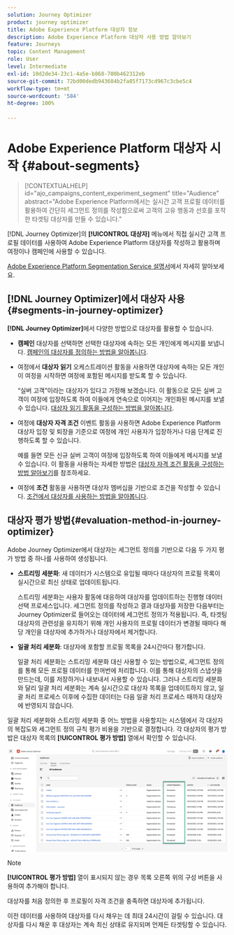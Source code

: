 ```yaml
---
solution: Journey Optimizer
product: journey optimizer
title: Adobe Experience Platform 대상자 정보
description: Adobe Experience Platform 대상자 사용 방법 알아보기
feature: Journeys
topic: Content Management
role: User
level: Intermediate
exl-id: 10d2de34-23c1-4a5e-b868-700b462312eb
source-git-commit: 72bd00dedb943604b2fa85f7173cd967c3cbe5c4
workflow-type: tm+mt
source-wordcount: '584'
ht-degree: 100%

---
```


# Adobe Experience Platform 대상자 시작 {#about-segments}

>[!CONTEXTUALHELP]
>id="ajo_campaigns_content_experiment_segment"
>title="Audience"
>abstract="Adobe Experience Platform에서는 실시간 고객 프로필 데이터를 활용하여 간단히 세그먼트 정의를 작성함으로써 고객의 고유 행동과 선호를 포착한 타겟팅 대상자를 만들 수 있습니다."

[!DNL Journey Optimizer]의 **[!UICONTROL 대상자]** 메뉴에서 직접 실시간 고객 프로필 데이터를 사용하여 Adobe Experience Platform 대상자를 작성하고 활용하며 여정이나 캠페인에 사용할 수 있습니다.

[Adobe Experience Platform Segmentation Service 설명서](https://experienceleague.adobe.com/docs/experience-platform/segmentation/home.html?lang=ko)에서 자세히 알아보세요.

## [!DNL Journey Optimizer]에서 대상자 사용 {#segments-in-journey-optimizer}

**[!DNL Journey Optimizer]**&#x200B;에서 다양한 방법으로 대상자를 활용할 수 있습니다.

* **캠페인** 대상자를 선택하면 선택한 대상자에 속하는 모든 개인에게 메시지를 보냅니다. [캠페인의 대상자를 정의하는 방법을 알아봅니다](../campaigns/create-campaign.md#define-the-audience-audience).

* 여정에서 **대상자 읽기** 오케스트레이션 활동을 사용하면 대상자에 속하는 모든 개인이 여정을 시작하면 여정에 포함된 메시지를 받도록 할 수 있습니다.

  “실버 고객”이라는 대상자가 있다고 가정해 보겠습니다. 이 활동으로 모든 실버 고객이 여정에 입장하도록 하여 이들에게 연속으로 이어지는 개인화된 메시지를 보낼 수 있습니다. [대상자 읽기 활동을 구성하는 방법을 알아봅니다](../building-journeys/read-audience.md#configuring-segment-trigger-activity).

* 여정에 **대상자 자격 조건** 이벤트 활동을 사용하면 Adobe Experience Platform 대상자 입장 및 퇴장을 기준으로 여정에 개인 사용자가 입장하거나 다음 단계로 진행하도록 할 수 있습니다.

  예를 들면 모든 신규 실버 고객이 여정에 입장하도록 하여 이들에게 메시지를 보낼 수 있습니다. 이 활동을 사용하는 자세한 방법은 [대상자 자격 조건 활동을 구성하는 방법 알아보기](../building-journeys/audience-qualification-events.md)를 참조하세요.

* 여정에 **조건** 활동을 사용하면 대상자 멤버십을 기반으로 조건을 작성할 수 있습니다. [조건에서 대상자를 사용하는 방법을 알아봅니다](../building-journeys/condition-activity.md#using-a-segment).

## 대상자 평가 방법{#evaluation-method-in-journey-optimizer}

Adobe Journey Optimizer에서 대상자는 세그먼트 정의를 기반으로 다음 두 가지 평가 방법 중 하나를 사용하여 생성됩니다.

* **스트리밍 세분화**: 새 데이터가 시스템으로 유입될 때마다 대상자의 프로필 목록이 실시간으로 최신 상태로 업데이트됩니다.

  스트리밍 세분화는 사용자 활동에 대응하여 대상자를 업데이트하는 진행형 데이터 선택 프로세스입니다. 세그먼트 정의를 작성하고 결과 대상자를 저장한 다음부터는 Journey Optimizer로 들어오는 데이터에 세그먼트 정의가 적용됩니다. 즉, 타겟팅 대상자의 관련성을 유지하기 위해 개인 사용자의 프로필 데이터가 변경될 때마다 해당 개인을 대상자에 추가하거나 대상자에서 제거합니다.

* **일괄 처리 세분화**: 대상자에 포함할 프로필 목록을 24시간마다 평가합니다.

  일괄 처리 세분화는 스트리밍 세분화 대신 사용할 수 있는 방법으로, 세그먼트 정의를 통해 모든 프로필 데이터를 한꺼번에 처리합니다. 이를 통해 대상자의 스냅샷을 만드는데, 이를 저장하거나 내보내서 사용할 수 있습니다. 그러나 스트리밍 세분화와 달리 일괄 처리 세분화는 계속 실시간으로 대상자 목록을 업데이트하지 않고, 일괄 처리 프로세스 이후에 수집한 데이터는 다음 일괄 처리 프로세스 때까지 대상자에 반영되지 않습니다.

일괄 처리 세분화와 스트리밍 세분화 중 어느 방법을 사용할지는 시스템에서 각 대상자의 복잡도와 세그먼트 정의 규칙 평가 비용을 기반으로 결정합니다. 각 대상자의 평가 방밥은 대상자 목록의 **[!UICONTROL 평가 방법]** 열에서 확인할 수 있습니다.

![](assets/evaluation-method.png)

>[!NOTE]
>
>**[!UICONTROL 평가 방법]** 열이 표시되지 않는 경우 목록 오른쪽 위의 구성 버튼을 사용하여 추가해야 합니다.

대상자를 처음 정의한 후 프로필이 자격 조건을 충족하면 대상자에 추가됩니다.

이전 데이터를 사용하여 대상자를 다시 채우는 데 최대 24시간이 걸릴 수 있습니다. 대상자를 다시 채운 후 대상자는 계속 최신 상태로 유지되며 언제든 타겟팅할 수 있습니다.
